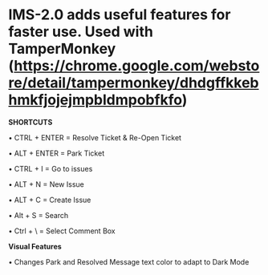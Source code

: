 # IMS-2.0 adds useful features for faster use. Used with TamperMonkey (https://chrome.google.com/webstore/detail/tampermonkey/dhdgffkkebhmkfjojejmpbldmpobfkfo)

**SHORTCUTS**

• CTRL + ENTER = Resolve Ticket & Re-Open Ticket

• ALT + ENTER = Park Ticket 

• CTRL + I = Go to issues

• ALT + N = New Issue

• ALT + C = Create Issue

• Alt + S = Search

• Ctrl + \ = Select Comment Box

**Visual Features**

• Changes Park and Resolved Message text color to adapt to Dark Mode
